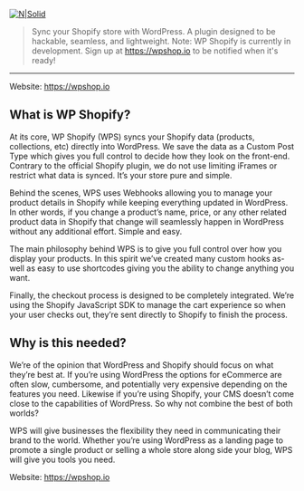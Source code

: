 [![N|Solid](https://simpleblend.net/wpshop-temp-logo.png)](https://wpshop.io)

> Sync your Shopify store with WordPress. A plugin designed to be hackable, seamless, and lightweight.
> Note: WP Shopify is currently in development. Sign up at https://wpshop.io to be notified when it's ready!
___

Website: https://wpshop.io

## What is WP Shopify?
At its core, WP Shopify (WPS) syncs your Shopify data (products, collections, etc) directly into WordPress. We save the data as a Custom Post Type which gives you full control to decide how they look on the front-end. Contrary to the official Shopify plugin, we do not use limiting iFrames or restrict what data is synced. It’s your store pure and simple.

Behind the scenes, WPS uses Webhooks allowing you to manage your product details in Shopify while keeping everything updated in WordPress. In other words, if you change a product’s name, price, or any other related product data in Shopify that change will seamlessly happen in WordPress without any additional effort. Simple and easy.

The main philosophy behind WPS is to give you full control over how you display your products. In this spirit we’ve created many custom hooks as-well as easy to use shortcodes giving you the ability to change anything you want.

Finally, the checkout process is designed to be completely integrated. We’re using the Shopify JavaScript SDK to manage the cart experience so when your user checks out, they’re sent directly to Shopify to finish the process.

## Why is this needed?
We’re of the opinion that WordPress and Shopify should focus on what they’re best at. If you’re using WordPress the options for eCommerce are often slow, cumbersome, and potentially very expensive depending on the features you need. Likewise if you’re using Shopify, your CMS doesn’t come close to the capabilities of WordPress. So why not combine the best of both worlds?

WPS will give businesses the flexibility they need in communicating their brand to the world. Whether you’re using WordPress as a landing page to promote a single product or selling a whole store along side your blog, WPS will give you tools you need.

Website: https://wpshop.io
